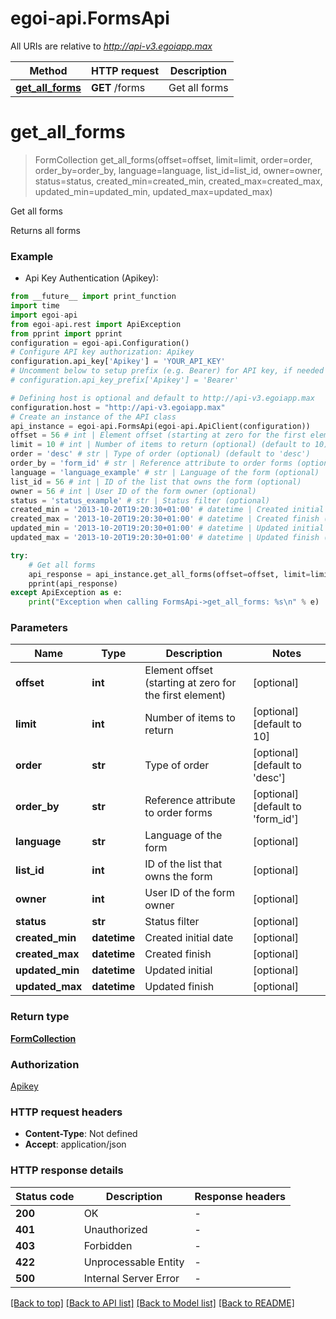 # egoi-api.FormsApi

All URIs are relative to *http://api-v3.egoiapp.max*

Method | HTTP request | Description
------------- | ------------- | -------------
[**get_all_forms**](FormsApi.md#get_all_forms) | **GET** /forms | Get all forms


# **get_all_forms**
> FormCollection get_all_forms(offset=offset, limit=limit, order=order, order_by=order_by, language=language, list_id=list_id, owner=owner, status=status, created_min=created_min, created_max=created_max, updated_min=updated_min, updated_max=updated_max)

Get all forms

Returns all forms

### Example

* Api Key Authentication (Apikey):
```python
from __future__ import print_function
import time
import egoi-api
from egoi-api.rest import ApiException
from pprint import pprint
configuration = egoi-api.Configuration()
# Configure API key authorization: Apikey
configuration.api_key['Apikey'] = 'YOUR_API_KEY'
# Uncomment below to setup prefix (e.g. Bearer) for API key, if needed
# configuration.api_key_prefix['Apikey'] = 'Bearer'

# Defining host is optional and default to http://api-v3.egoiapp.max
configuration.host = "http://api-v3.egoiapp.max"
# Create an instance of the API class
api_instance = egoi-api.FormsApi(egoi-api.ApiClient(configuration))
offset = 56 # int | Element offset (starting at zero for the first element) (optional)
limit = 10 # int | Number of items to return (optional) (default to 10)
order = 'desc' # str | Type of order (optional) (default to 'desc')
order_by = 'form_id' # str | Reference attribute to order forms (optional) (default to 'form_id')
language = 'language_example' # str | Language of the form (optional)
list_id = 56 # int | ID of the list that owns the form (optional)
owner = 56 # int | User ID of the form owner (optional)
status = 'status_example' # str | Status filter (optional)
created_min = '2013-10-20T19:20:30+01:00' # datetime | Created initial date (optional)
created_max = '2013-10-20T19:20:30+01:00' # datetime | Created finish (optional)
updated_min = '2013-10-20T19:20:30+01:00' # datetime | Updated initial (optional)
updated_max = '2013-10-20T19:20:30+01:00' # datetime | Updated finish (optional)

try:
    # Get all forms
    api_response = api_instance.get_all_forms(offset=offset, limit=limit, order=order, order_by=order_by, language=language, list_id=list_id, owner=owner, status=status, created_min=created_min, created_max=created_max, updated_min=updated_min, updated_max=updated_max)
    pprint(api_response)
except ApiException as e:
    print("Exception when calling FormsApi->get_all_forms: %s\n" % e)
```

### Parameters

Name | Type | Description  | Notes
------------- | ------------- | ------------- | -------------
 **offset** | **int**| Element offset (starting at zero for the first element) | [optional] 
 **limit** | **int**| Number of items to return | [optional] [default to 10]
 **order** | **str**| Type of order | [optional] [default to &#39;desc&#39;]
 **order_by** | **str**| Reference attribute to order forms | [optional] [default to &#39;form_id&#39;]
 **language** | **str**| Language of the form | [optional] 
 **list_id** | **int**| ID of the list that owns the form | [optional] 
 **owner** | **int**| User ID of the form owner | [optional] 
 **status** | **str**| Status filter | [optional] 
 **created_min** | **datetime**| Created initial date | [optional] 
 **created_max** | **datetime**| Created finish | [optional] 
 **updated_min** | **datetime**| Updated initial | [optional] 
 **updated_max** | **datetime**| Updated finish | [optional] 

### Return type

[**FormCollection**](FormCollection.md)

### Authorization

[Apikey](../README.md#Apikey)

### HTTP request headers

 - **Content-Type**: Not defined
 - **Accept**: application/json

### HTTP response details
| Status code | Description | Response headers |
|-------------|-------------|------------------|
**200** | OK |  -  |
**401** | Unauthorized |  -  |
**403** | Forbidden |  -  |
**422** | Unprocessable Entity |  -  |
**500** | Internal Server Error |  -  |

[[Back to top]](#) [[Back to API list]](../README.md#documentation-for-api-endpoints) [[Back to Model list]](../README.md#documentation-for-models) [[Back to README]](../README.md)

